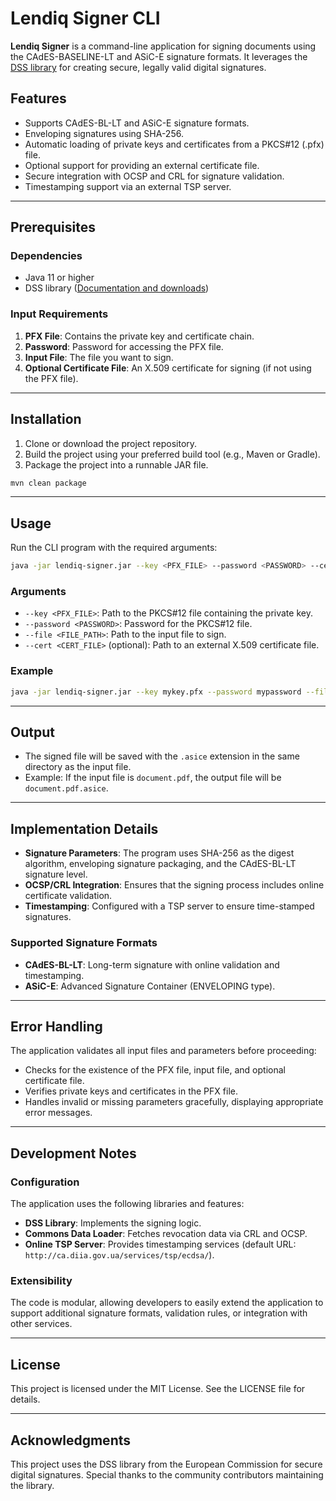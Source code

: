# Lendiq Signer CLI

**Lendiq Signer** is a command-line application for signing documents using the CAdES-BASELINE-LT and ASiC-E signature formats. It leverages the [DSS library](https://ec.europa.eu/digital-building-blocks/DSS) for creating secure, legally valid digital signatures.

## Features

- Supports CAdES-BL-LT and ASiC-E signature formats.
- Enveloping signatures using SHA-256.
- Automatic loading of private keys and certificates from a PKCS#12 (.pfx) file.
- Optional support for providing an external certificate file.
- Secure integration with OCSP and CRL for signature validation.
- Timestamping support via an external TSP server.

---

## Prerequisites

### Dependencies

- Java 11 or higher
- DSS library ([Documentation and downloads](https://ec.europa.eu/digital-building-blocks/DSS))

### Input Requirements

1. **PFX File**: Contains the private key and certificate chain.
2. **Password**: Password for accessing the PFX file.
3. **Input File**: The file you want to sign.
4. **Optional Certificate File**: An X.509 certificate for signing (if not using the PFX file).

---

## Installation

1. Clone or download the project repository.
2. Build the project using your preferred build tool (e.g., Maven or Gradle).
3. Package the project into a runnable JAR file.

```sh
mvn clean package
```

---

## Usage

Run the CLI program with the required arguments:

```sh
java -jar lendiq-signer.jar --key <PFX_FILE> --password <PASSWORD> --cert <CERT_FILE> --file <FILE_PATH>
```

### Arguments

- `--key <PFX_FILE>`: Path to the PKCS#12 file containing the private key.
- `--password <PASSWORD>`: Password for the PKCS#12 file.
- `--file <FILE_PATH>`: Path to the input file to sign.
- `--cert <CERT_FILE>` (optional): Path to an external X.509 certificate file.

### Example

```sh
java -jar lendiq-signer.jar --key mykey.pfx --password mypassword --file document.pdf
```

---

## Output

- The signed file will be saved with the `.asice` extension in the same directory as the input file.
- Example: If the input file is `document.pdf`, the output file will be `document.pdf.asice`.

---

## Implementation Details

- **Signature Parameters**: The program uses SHA-256 as the digest algorithm, enveloping signature packaging, and the CAdES-BL-LT signature level.
- **OCSP/CRL Integration**: Ensures that the signing process includes online certificate validation.
- **Timestamping**: Configured with a TSP server to ensure time-stamped signatures.

### Supported Signature Formats

- **CAdES-BL-LT**: Long-term signature with online validation and timestamping.
- **ASiC-E**: Advanced Signature Container (ENVELOPING type).

---

## Error Handling

The application validates all input files and parameters before proceeding:

- Checks for the existence of the PFX file, input file, and optional certificate file.
- Verifies private keys and certificates in the PFX file.
- Handles invalid or missing parameters gracefully, displaying appropriate error messages.

---

## Development Notes

### Configuration

The application uses the following libraries and features:

- **DSS Library**: Implements the signing logic.
- **Commons Data Loader**: Fetches revocation data via CRL and OCSP.
- **Online TSP Server**: Provides timestamping services (default URL: `http://ca.diia.gov.ua/services/tsp/ecdsa/`).

### Extensibility

The code is modular, allowing developers to easily extend the application to support additional signature formats, validation rules, or integration with other services.

---

## License

This project is licensed under the MIT License. See the LICENSE file for details.

---

## Acknowledgments

This project uses the DSS library from the European Commission for secure digital signatures. Special thanks to the community contributors maintaining the library.
